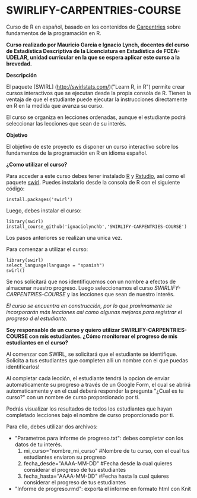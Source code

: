 # SWIRLIFY-CARPENTRIES-COURSE
Curso de R en español, basado en los contenidos de [Carpentries]([https://github.com/swirldev/swirl_courses/tree/master/R_Programming_Alt) sobre fundamentos de la programación en R. 

**Curso realizado por Mauricio Garcia e Ignacio Lynch, docentes del curso de Estadística Descriptiva de la Licenciatura en Estadística de FCEA-UDELAR, unidad curricular en la que se espera aplicar este curso a la brevedad.**

**Descripción**

El paquete [SWIRL] (http://swirlstats.com/)("Learn R, in R") permite crear cursos interactivos que se ejecutan desde la propia consola de R. Tienen la ventaja de que el estudiante puede ejecutar la instrucciones directamente en R en la medida que avanza su curso. 

El curso se organiza en lecciones ordenadas, aunque el estudiante podrá seleccionar las lecciones que sean de su interés.

**Objetivo**

El objetivo de este proyecto es disponer un curso interactivo sobre los fundamentos de la programación en R en idioma español.

**¿Como utilizar el curso?**

Para acceder a este curso debes tener instalado [R](https://cran.rstudio.com/) y [Rstudio](https://www.rstudio.com/products/rstudio/download/), así como el paquete [swirl](http://swirlstats.com/). Puedes instalarlo desde la consola de R con el siguiente código:

```{r}
install.packages('swirl')
```

Luego, debes instalar el curso:

```{r}
library(swirl)
install_course_github('ignaciolynchb','SWIRLIFY-CARPENTRIES-COURSE')
```

Los pasos anteriores se realizan una unica vez.

Para comenzar a utilizar el curso:

```{r}
library(swirl)
select_language(language = "spanish")
swirl()
```

Se nos solicitará que nos identifiquemos con un nombre a efectos de almacenar nuestro progreso. Luego seleccionamos el curso _SWIRLIFY-CARPENTRIES-COURSE_ y las lecciones que sean de nuestro interés.

_El curso se encuentra en construcción, por lo que proximamente se incorporarán más lecciones asi como algunas mejoras para registrar el progreso d el estudiante._

**Soy responsable de un curso y quiero utilizar SWIRLIFY-CARPENTRIES-COURSE con mis estudiantes. ¿Cómo monitorear el progreso de mis estudiantes en el curso?**

Al comenzar con SWIRL, se solicitará que el estudiante se identifique. Solicita a tus estudiantes que completen alli un nombre con el que puedas identificarlos!

Al completar cada lección, el estudiante tendrá la opcion de enviar automaticamente su progreso a través de un Google Form, el cual se abrirá automaticamente y en el cual deberá responder la pregunta "¿Cual es tu curso?" con un nombre de curso proporcionado por ti. 

Podrás visualizar los resultados de todos los estudiantes que hayan completado lecciones bajo el nombre de curso proporcionado por ti. 

Para ello, debes utilizar dos archivos:
- "Parametros para informe de progreso.txt": debes completar con los datos de tu interés.
  1. mi_curso="nombre_mi_curso" #Nombre de tu curso, con el cual tus estudiantes enviaron su progreso
  2. fecha_desde="AAAA-MM-DD" #Fecha desde la cual quieres considerar el progreso de tus estudiantes
  3. fecha_hasta="AAAA-MM-DD" #Fecha hasta la cual quieres considerar el progreso de tus estudiantes
- "Informe de progreso.rmd": exporta el informe en formato html con Knit
